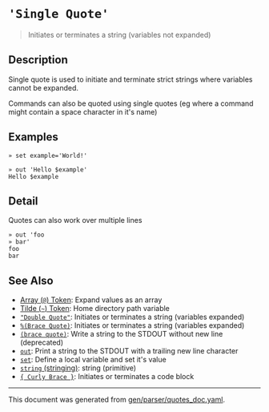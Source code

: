 # `'Single Quote'`

> Initiates or terminates a string (variables not expanded)

## Description

Single quote is used to initiate and terminate strict strings where variables
cannot be expanded.

Commands can also be quoted using single quotes (eg where a command might
contain a space character in it's name)



## Examples

```
» set example='World!'

» out 'Hello $example'
Hello $example
```

## Detail

Quotes can also work over multiple lines

```
» out 'foo
» bar'
foo
bar
```

## See Also

* [Array (`@`) Token](../parser/array.md):
  Expand values as an array
* [Tilde (`~`) Token](../parser/tilde.md):
  Home directory path variable
* [`"Double Quote"`](../parser/double-quote.md):
  Initiates or terminates a string (variables expanded)
* [`%(Brace Quote)`](../parser/brace-quote.md):
  Initiates or terminates a string (variables expanded)
* [`(brace quote)`](../parser/brace-quote-func.md):
  Write a string to the STDOUT without new line (deprecated)
* [`out`](../commands/out.md):
  Print a string to the STDOUT with a trailing new line character
* [`set`](../commands/set.md):
  Define a local variable and set it's value
* [`string` (stringing)](../types/str.md):
  string (primitive)
* [`{ Curly Brace }`](../parser/curly-brace.md):
  Initiates or terminates a code block

<hr/>

This document was generated from [gen/parser/quotes_doc.yaml](https://github.com/lmorg/murex/blob/master/gen/parser/quotes_doc.yaml).